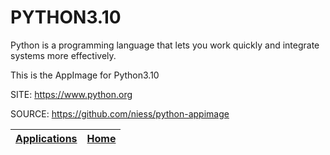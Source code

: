 # PYTHON3.10

 Python is a programming language that lets you work quickly
 and integrate systems more effectively.
 
 This is the AppImage for Python3.10
 
 SITE: https://www.python.org

 SOURCE: https://github.com/niess/python-appimage

 | [Applications](https://portable-linux-apps.github.io/apps.html) | [Home](https://portable-linux-apps.github.io)
 | --- | --- |
